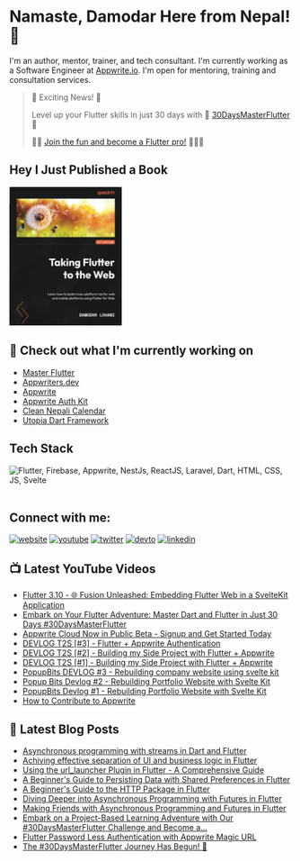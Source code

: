 # Namaste, Damodar Here from Nepal! 👋

I'm an author, mentor, trainer, and tech consultant. I'm currently working as a Software Engineer at [Appwrite.io](https://appwrite.io). I'm open for mentoring, training and consultation services.

> 🎉 Exciting News! 🎉
> 
> Level up your Flutter skills in just 30 days with 🚀 [30DaysMasterFlutter](https://appwriters.dev/30days/flutter) 🚀
>
> 👨‍💻 [Join the fun and become a Flutter pro!](https://appwriters.dev/30days/flutter) 💪👩‍💻

## Hey I Just Published a Book

<a href="https://www.amazon.com/Taking-Flutter-Web-cross-platform-platforms/dp/1801817715">
<img src="./assets/taking-flutter-to-web.jpg" width="200px" />
</a>

<br />

## 👷 Check out what I'm currently working on

  - [Master Flutter](https://masterflutter.appwriters.dev)
  - [Appwriters.dev](https://appwriters.dev)
  - [Appwrite](https://github.com/appwrite/appwrite)
  - [Appwrite Auth Kit](https://github.com/lohanidamodar/appwrite_auth_kit)
  - [Clean Nepali Calendar](https://github.com/lohanidamodar/clean_nepali_calendar)
  - [Utopia Dart Framework](https://github.com/utopia-dart)


## Tech Stack
<img src="https://skillicons.dev/icons?i=js,html,css,swift,php,dart,flutter,appwrite,firebase,svelte" title="Flutter, Firebase, Appwrite, NestJs, ReactJS, Laravel, Dart, HTML, CSS, JS, Svelte" alt="Flutter, Firebase, Appwrite, NestJs, ReactJS, Laravel, Dart, HTML, CSS, JS, Svelte" /> <br /><br />

## Connect with me:
[![website](https://img.shields.io/badge/web-A21432?style=for-the-badge&logo=globe&logoColor=white)](https://dlohani.com.np)
[![youtube](https://img.shields.io/badge/youtube-FF0000?style=for-the-badge&logo=youtube&logoColor=white)](https://youtube.com/reactbits)
[![twitter](https://img.shields.io/badge/Twitter-1DA1F2?style=for-the-badge&logo=twitter&logoColor=white)](https://www.instagram.com/arorapranav187/)
[![devto](https://img.shields.io/badge/dev.to-0A0A0A?style=for-the-badge&logo=devdotto&logoColor=white)](https://dev.to/lohanidamodar)
[![linkedin](https://img.shields.io/badge/LinkedIn-0077B5?style=for-the-badge&logo=linkedin&logoColor=white)](https://www.linkedin.com/in/lohanidamodar/)


## 📺 Latest YouTube Videos
<!-- YOUTUBE:START -->
- [Flutter 3.10 - 🌐 Fusion Unleashed: Embedding Flutter Web in a SvelteKit Application](https://www.youtube.com/watch?v=sK-wmZg9LoY)
- [Embark on Your Flutter Adventure:  Master Dart and Flutter in Just 30 Days #30DaysMasterFlutter](https://www.youtube.com/watch?v=OsnAmPDo83Y)
- [Appwrite Cloud Now in Public Beta - Signup and Get Started Today](https://www.youtube.com/watch?v=IGyq57mI1CU)
- [DEVLOG T2S [#3] - Flutter + Appwrite Authentication](https://www.youtube.com/watch?v=YtL4zWQ-I18)
- [DEVLOG T2S [#2] - Building my Side Project with Flutter + Appwrite](https://www.youtube.com/watch?v=uDSYiT5Kxnw)
- [DEVLOG T2S [#1] - Building my Side Project with Flutter + Appwrite](https://www.youtube.com/watch?v=PgH2FDYJ1XI)
- [PopupBits DEVLOG #3 - Rebuilding company website using svelte kit](https://www.youtube.com/watch?v=-O2-mYC6r6E)
- [Popup Bits Devlog #2 - Rebuilding Portfolio Website with Svelte Kit](https://www.youtube.com/watch?v=19_dnSMcKcU)
- [PopupBits Devlog #1 - Rebuilding Portfolio Website with Svelte Kit](https://www.youtube.com/watch?v=cQZr-bjZBXI)
- [How to Contribute to Appwrite](https://www.youtube.com/watch?v=aDYveq0wJFQ)
<!-- YOUTUBE:END -->

## 📕 Latest Blog Posts
<!-- BLOG-POST-LIST:START -->
- [Asynchronous programming with streams in Dart and Flutter](https://appwriters.dev/blog/asynchronous-programming-with-streams-in-dart-and-flutter)
- [Achiving effective separation of UI and business logic in Flutter](https://appwriters.dev/blog/achiving-effective-separation-of-ui-and-business-logic-in-flutter)
- [Using the url_launcher Plugin in Flutter - A Comprehensive Guide](https://appwriters.dev/blog/using-the-url-launcher-plugin-in-flutter-a-comprehensive-guide)
- [A Beginner&#39;s Guide to Persisting Data with Shared Preferences in Flutter](https://appwriters.dev/blog/a-beginners-guide-to-persisting-data-with-shared-preferences-in-flutter)
- [A Beginner&#39;s Guide to the HTTP Package in Flutter](https://appwriters.dev/blog/a-beginners-guide-to-the-http-package-in-flutter)
- [Diving Deeper into Asynchronous Programming with Futures in Flutter](https://appwriters.dev/blog/diving-deeper-int-asynchronous-programming-with-futures-in-flutter)
- [Making Friends with Asynchronous Programming and Futures in Flutter](https://appwriters.dev/blog/making-friends-with-asynchronous-programming-and-futures-in-flutter)
- [Embark on a Project-Based Learning Adventure with Our #30DaysMasterFlutter Challenge and Become a…](https://lohanidamodar.medium.com/embark-on-a-project-based-learning-adventure-with-our-30daysmasterflutter-challenge-and-become-a-fd22f76d2602?source=rss-21afa4abace7------2)
- [Flutter Password Less Authentication with Appwrite Magic URL](https://appwriters.dev/blog/flutter-password-less-authentication-with-appwrite-magic-url)
- [The #30DaysMasterFlutter Journey Has Begun! 🚀](https://appwriters.dev/blog/30daysmasterflutter-journey-has-begun)
<!-- BLOG-POST-LIST:END -->


[website]: https://dlohani.com.np
[twitter]: https://twitter.com/lohanidamodar
[youtube]: https://youtube.com/reactbits
[linkedin]: https://linkedin.com/in/lohanidamodar
